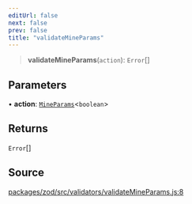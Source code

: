 ```yaml
---
editUrl: false
next: false
prev: false
title: "validateMineParams"
---
```


> **validateMineParams**(`action`): `Error`[]

## Parameters

• **action**: [`MineParams`](/reference/tevm/actions-types/type-aliases/mineparams/)\<`boolean`\>

## Returns

`Error`[]

## Source

[packages/zod/src/validators/validateMineParams.js:8](https://github.com/evmts/tevm-monorepo/blob/main/packages/zod/src/validators/validateMineParams.js#L8)
